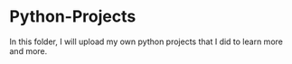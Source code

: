 # Python-Projects
In this folder, I will upload my own python projects that I did to learn more and more.

